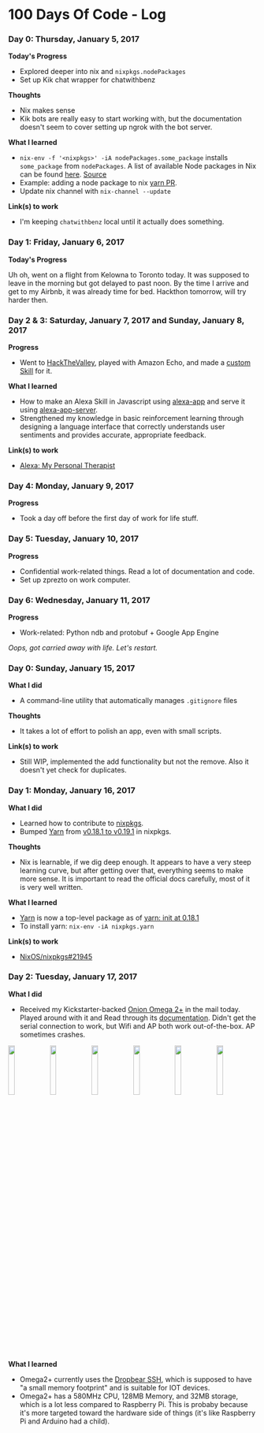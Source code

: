 # 100 Days Of Code - Log

### Day 0: Thursday, January 5, 2017

**Today's Progress**

* Explored deeper into nix and `nixpkgs.nodePackages`
* Set up Kik chat wrapper for chatwithbenz

**Thoughts**

* Nix makes sense
* Kik bots are really easy to start working with, but the documentation doesn't seem to cover setting up ngrok with the bot server.

**What I learned**

* `nix-env -f '<nixpkgs>' -iA nodePackages.some_package` installs `some_package` from `nodePackages`. A list of available Node packages in Nix can be found [here](https://github.com/NixOS/nixpkgs/blob/master/pkgs/top-level/node-packages.json). [Source](https://github.com/svanderburg/node2nix)
* Example: adding a node package to nix [yarn PR](https://github.com/NixOS/nixpkgs/pull/20635).
* Update nix channel with `nix-channel --update`

**Link(s) to work**

* I'm keeping `chatwithbenz` local until it actually does something.


### Day 1: Friday, January 6, 2017

**Today's Progress**

Uh oh, went on a flight from Kelowna to Toronto today. It was supposed to leave in the morning but got delayed to past noon. By the time I arrive and get to my Airbnb, it was already time for bed. Hackthon tomorrow, will try harder then.


### Day 2 & 3: Saturday, January 7, 2017 and Sunday, January 8, 2017

**Progress**

* Went to [HackTheValley](https://www.hackvalley.com/), played with Amazon Echo, and made a [custom Skill](https://devpost.com/software/alexa-my-personal-therapist) for it.

**What I learned**

* How to make an Alexa Skill in Javascript using [alexa-app](https://github.com/matt-kruse/alexa-app) and serve it using [alexa-app-server](https://github.com/matt-kruse/alexa-app-server).
* Strengthened my knowledge in basic reinforcement learning through designing a language interface that correctly understands user sentiments and provides accurate, appropriate feedback.

**Link(s) to work**

* [Alexa: My Personal Therapist](https://devpost.com/software/alexa-my-personal-therapist)


### Day 4: Monday, January 9, 2017

**Progress**

* Took a day off before the first day of work for life stuff.


### Day 5: Tuesday, January 10, 2017

**Progress**

* Confidential work-related things. Read a lot of documentation and code.
* Set up zprezto on work computer.


### Day 6: Wednesday, January 11, 2017

**Progress**

* Work-related: Python ndb and protobuf + Google App Engine

*Oops, got carried away with life. Let's restart.*

### Day 0: Sunday, January 15, 2017

**What I did**

* A command-line utility that automatically manages `.gitignore` files

**Thoughts**

* It takes a lot of effort to polish an app, even with small scripts.

**Link(s) to work**

* Still WIP, implemented the add functionality but not the remove. Also it doesn't yet check for duplicates.

### Day 1: Monday, January 16, 2017

**What I did**

* Learned how to contribute to [nixpkgs](https://github.com/NixOS/nixpkgs).
* Bumped [Yarn][yarn] from [v0.18.1 to v0.19.1][nixpkgs-pull-21945] in nixpkgs.

**Thoughts**

* Nix is learnable, if we dig deep enough. It appears to have a very steep learning curve, but after getting over that, everything seems to make more sense. It is important to read the official docs carefully, most of it is very well written.

**What I learned**

* [Yarn][yarn] is now a top-level package as of [yarn: init at 0.18.1](https://github.com/NixOS/nixpkgs/pull/21892)
* To install yarn: `nix-env -iA nixpkgs.yarn`

**Link(s) to work**

* [NixOS/nixpkgs#21945][nixpkgs-pull-21945]

[nixpkgs-pull-21945]: https://github.com/NixOS/nixpkgs/pull/21945
[yarn]: https://github.com/yarnpkg/yarn

### Day 2: Tuesday, January 17, 2017

**What I did**

* Received my Kickstarter-backed [Onion Omega 2+][omega2-kickstarter] in the mail today. Played around with it and Read through its [documentation](https://docs.onion.io/omega2-docs/). Didn't get the serial connection to work, but Wifi and AP both work out-of-the-box. AP sometimes crashes.

<img width="16%" src="https://cloud.githubusercontent.com/assets/5977478/22052232/096a5cd0-dd17-11e6-9170-9e28b405d749.jpg" />
<img width="16%" src="https://cloud.githubusercontent.com/assets/5977478/22052152/9b3aa774-dd16-11e6-8c2a-a72d2f50a849.jpg" />
<img width="16%" src="https://cloud.githubusercontent.com/assets/5977478/22052153/9b3de498-dd16-11e6-9169-60a6aeb8d6b6.jpg" />
<img width="16%" src="https://cloud.githubusercontent.com/assets/5977478/22052149/9b39d222-dd16-11e6-8b5f-48c70dac064a.jpg" />
<img width="16%" src="https://cloud.githubusercontent.com/assets/5977478/22052151/9b3a7aa6-dd16-11e6-8006-d4844b0eb516.jpg" />
<img width="16%" src="https://cloud.githubusercontent.com/assets/5977478/22052150/9b39ee74-dd16-11e6-9848-b055ac3f550c.jpg" />

**What I learned**

* Omega2+ currently uses the [Dropbear SSH][dropbear], which is supposed to have "a small memory footprint" and is suitable for IOT devices.
* Omega2+ has a 580MHz CPU, 128MB Memory, and 32MB storage, which is a lot less compared to Raspberry Pi. This is probaby because it's more targeted toward the hardware side of things (it's like Raspberry Pi and Arduino had a child).

[omega2-kickstarter]: https://www.kickstarter.com/projects/onion/omega2-5-iot-computer-with-wi-fi-powered-by-linux
[dropbear]: https://matt.ucc.asn.au/dropbear/dropbear.html
